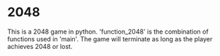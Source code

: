 # 2048
This is a 2048 game in python. 'function_2048' is the combination of functions used in 'main'. The game will terminate as long as the player achieves 2048 or lost. 
